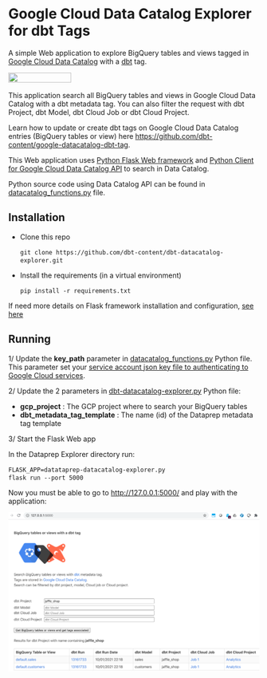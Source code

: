 # Google Cloud Data Catalog Explorer for dbt Tags


A simple Web application to explore BigQuery tables and views tagged in [Google Cloud Data Catalog](https://cloud.google.com/data-catalog/) with a [dbt](https://www.getdbt.com/) tag.

<img src="https://github.com/victorcouste/dataprep-datacatalog-explorer/blob/main/static/dbt_datacatalog_explorer.png" width="50%" height="50%">

This application search all BigQuery tables and views in Google Cloud Data Catalog with a dbt metadata tag. You can also filter the request with dbt Project, dbt Model, dbt Cloud Job or dbt Cloud Project.

Learn how to update or create dbt tags on Google Cloud Data Catalog entries (BigQuery tables or view) here https://github.com/dbt-content/google-datacatalog-dbt-tag.

This Web application uses <a href="https://flask.palletsprojects.com/" target="_blank">Python Flask Web framework</a> and <a href="https://googleapis.dev/python/datacatalog/latest/index.html#" target="_blank">Python Client for Google Cloud Data Catalog API</a> to search in Data Catalog.

Python source code using Data Catalog API can be found in [datacatalog_functions.py](https://github.com/dbt-content/dbt-datacatalog-explorer/blob/master/datacatalog_functions.py) file.

## Installation

* Clone this repo

      git clone https://github.com/dbt-content/dbt-datacatalog-explorer.git
      
* Install the requirements (in a virtual environment)

      pip install -r requirements.txt

If need more details on Flask framework installation and configuration, [see here](https://flask.palletsprojects.com/en/1.1.x/installation/)

## Running

1/ Update the **key_path** parameter in [datacatalog_functions.py](https://github.com/dbt-content/dbt-datacatalog-explorer/blob/main/datacatalog_functions.py) Python file. This parameter set your <a href="https://googleapis.dev/python/google-api-core/latest/auth.html#service-accounts" target="_blank">service account json key file to authenticating to Google Cloud services</a>.

2/ Update the 2 parameters in [dbt-datacatalog-explorer.py](https://github.com/dbt-content/dbt-datacatalog-explorer/blob/main/dbt-datacatalog-explorer.py) Python file:

* **gcp_project**  : The GCP project where to search your BigQuery tables
* **dbt_metadata_tag_template** : The name (id) of the Dataprep metadata tag template

3/ Start the Flask Web app

In the Dataprep Explorer directory run:
```shell script
FLASK_APP=datataprep-datacatalog-explorer.py
flask run --port 5000
```
  
Now you must be able to go to http://127.0.0.1:5000/ and play with the application:
  
  ![alt tag](https://github.com/dbt-content/dbt-datacatalog-explorer/blob/main/Search_BigQuery_objects_with_dbt_Metadata_Tag.png)
